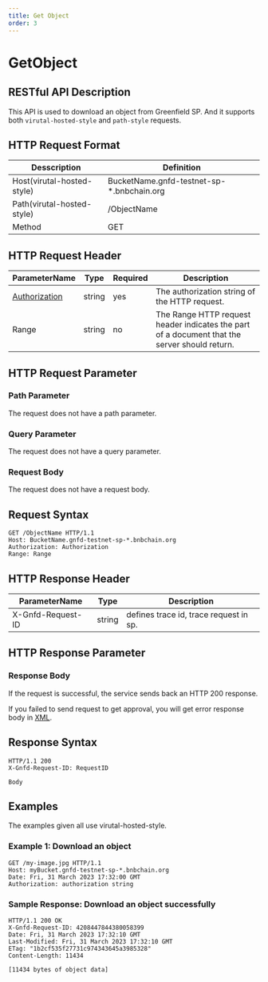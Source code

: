 ```yaml
---
title: Get Object
order: 3
---
```

# GetObject

## RESTful API Description

This API is used to download an object from Greenfield SP. And it supports both `virutal-hosted-style` and `path-style` requests.

## HTTP Request Format

| Desscription               | Definition                                |
| -------------------------- | ----------------------------------------- |
| Host(virutal-hosted-style) | BucketName.gnfd-testnet-sp-*.bnbchain.org |
| Path(virutal-hosted-style) | /ObjectName                               |
| Method                     | GET                                       |

## HTTP Request Header

| ParameterName                                                      | Type   | Required | Description                                                                                   |
| ------------------------------------------------------------------ | ------ | -------- | --------------------------------------------------------------------------------------------- |
| [Authorization](./referenece/gnfd_headers.md#authorization-header) | string | yes      | The authorization string of the HTTP request.                                                 |
| Range                                                              | string | no       | The Range HTTP request header indicates the part of a document that the server should return. |

## HTTP Request Parameter

### Path Parameter

The request does not have a path parameter.

### Query Parameter

The request does not have a query parameter.

### Request Body

The request does not have a request body.

## Request Syntax

```HTTP
GET /ObjectName HTTP/1.1
Host: BucketName.gnfd-testnet-sp-*.bnbchain.org
Authorization: Authorization
Range: Range
```

## HTTP Response Header

| ParameterName     | Type   | Description                            |
| ----------------- | ------ | -------------------------------------- |
| X-Gnfd-Request-ID | string | defines trace id, trace request in sp. |

## HTTP Response Parameter

### Response Body

If the request is successful, the service sends back an HTTP 200 response.

If you failed to send request to get approval, you will get error response body in [XML](./common/error.md#sp-error-response-parameter).

## Response Syntax

```HTTP
HTTP/1.1 200
X-Gnfd-Request-ID: RequestID

Body
```

## Examples

The examples given all use virutal-hosted-style.

### Example 1: Download an object

```HTTP
GET /my-image.jpg HTTP/1.1
Host: myBucket.gnfd-testnet-sp-*.bnbchain.org
Date: Fri, 31 March 2023 17:32:00 GMT
Authorization: authorization string
```

### Sample Response: Download an object successfully

```HTTP
HTTP/1.1 200 OK
X-Gnfd-Request-ID: 4208447844380058399
Date: Fri, 31 March 2023 17:32:10 GMT
Last-Modified: Fri, 31 March 2023 17:32:10 GMT
ETag: "1b2cf535f27731c974343645a3985328"
Content-Length: 11434

[11434 bytes of object data]
```
